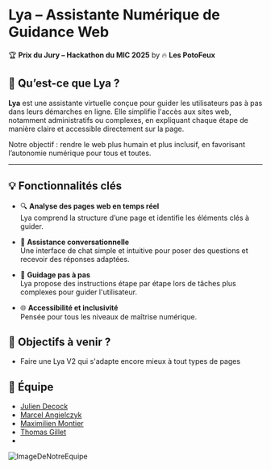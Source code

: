 # Lya – Assistante Numérique de Guidance Web

🏆 **Prix du Jury – Hackathon du MIC 2025**
by 🔥 **Les PotoFeux**

## 🧠 Qu’est-ce que Lya ?

**Lya** est une assistante virtuelle conçue pour guider les utilisateurs pas à pas dans leurs démarches en ligne. Elle simplifie l'accès aux sites web, notamment administratifs ou complexes, en expliquant chaque étape de manière claire et accessible directement sur la page.

Notre objectif : rendre le web plus humain et plus inclusif, en favorisant l’autonomie numérique pour tous et toutes.

---

## 💡 Fonctionnalités clés

- 🔍 **Analyse des pages web en temps réel**  
  Lya comprend la structure d’une page et identifie les éléments clés à guider.

- 💬 **Assistance conversationnelle**  
  Une interface de chat simple et intuitive pour poser des questions et recevoir des réponses adaptées.

- 🧭 **Guidage pas à pas**  
  Lya propose des instructions étape par étape lors de tâches plus complexes pour guider l'utilisateur.

- 🌐 **Accessibilité et inclusivité**  
  Pensée pour tous les niveaux de maîtrise numérique.


## 🏁 Objectifs à venir ?

- Faire une Lya V2 qui s'adapte encore mieux à tout types de pages 


## 👥 Équipe

- [Julien Decock]()
- [Marcel Angielczyk](https://www.linkedin.com/in/marcel-angielczyk/)
- [Maximilien Montier](https://www.linkedin.com/in/maximilien-montier-383666318/)  
- [Thomas Gillet](www.linkedin.com/in/thomas-gillet-4245a1294)
- 
![ImageDeNotreEquipe](./assets/photoDeGroupe.png)


